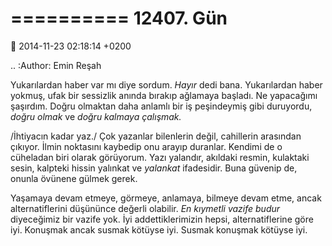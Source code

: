 ==========
12407. Gün
==========

:date: 2014-11-23 02:18:14 +0200

.. :Author: Emin Reşah

Yukarılardan haber var mı diye sordum. *Hayır* dedi bana. Yukarılardan
haber yokmuş, ufak bir sessizlik anında bırakıp ağlamaya başladı. Ne
yapacağımı şaşırdım. Doğru olmaktan daha anlamlı bir iş peşindeymiş gibi
duruyordu, *doğru olmak* ve *doğru kalmaya çalışmak.*

/İhtiyacın kadar yaz./ Çok yazanlar bilenlerin değil, cahillerin
arasından çıkıyor. İlmin noktasını kaybedip onu arayıp duranlar. Kendimi
de o cüheladan biri olarak görüyorum. Yazı yalandır, akıldaki resmin,
kulaktaki sesin, kalpteki hissin yalınkat ve *yalankat* ifadesidir. Buna
güvenip de, onunla övünene gülmek gerek.

Yaşamaya devam etmeye, görmeye, anlamaya, bilmeye devam etme, ancak
alternatiflerini düşününce değerli olabilir. *En kıymetli vazife budur*
diyeceğimiz bir vazife yok. İyi addettiklerimizin hepsi,
alternatiflerine göre iyi. Konuşmak ancak susmak kötüyse iyi. Susmak
konuşmak kötüyse iyi.
